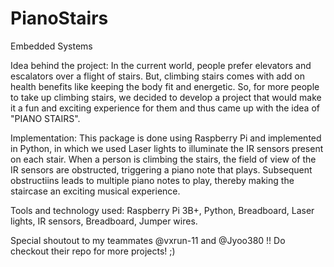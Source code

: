 # PianoStairs
Embedded Systems

Idea behind the project: In the current world, people prefer elevators and escalators over a flight of stairs. But, climbing stairs comes with add on health benefits like keeping the body fit and energetic. So, for more people to take up climbing stairs, we decided to develop a project that would make it a fun and exciting experience for them and thus came up with the idea of "PIANO STAIRS".

Implementation: This package is done using Raspberry Pi and implemented in Python, in which we used Laser lights to illuminate the IR sensors present on each stair. When a person is climbing the stairs, the field of view of the IR sensors are obstructed, triggering a piano note that plays. Subsequent obstructiins leads to multiple piano notes to play, thereby making the staircase an exciting musical experience.

Tools and technology used: Raspberry Pi 3B+, Python, Breadboard, Laser lights, IR sensors, Breadboard, Jumper wires.

Special shoutout to my teammates @vxrun-11 and @Jyoo380 !! Do checkout their repo for more projects! ;)
